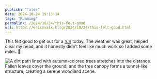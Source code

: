 ```yaml
---
publish: "false"
date: 2024-10-24 19:15:14
tags: "Running"
permalink: /2024/10/24/this-felt-good
url: https://ericmwalk.blog/2024/10/24/this-felt-good.html
---
```


This felt good to get out for a [run](https://strava.com/activities/12738016801) today. The weather was great, helped clear my head, and it honestly didn’t feel like much work so I added some miles. 🍂

![A dirt path lined with autumn-colored trees stretches into the distance. Fallen leaves cover the ground, and the tree canopy forms a tunnel-like structure, creating a serene woodland scene.](https://ericmwalk.blog/uploads/2024/img-0564.jpeg)